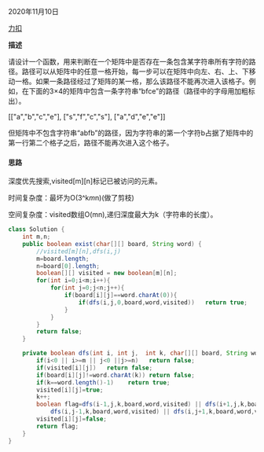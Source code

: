 2020年11月10日

[力扣](https://leetcode-cn.com/problems/ju-zhen-zhong-de-lu-jing-lcof/)

**描述**

请设计一个函数，用来判断在一个矩阵中是否存在一条包含某字符串所有字符的路径。路径可以从矩阵中的任意一格开始，每一步可以在矩阵中向左、右、上、下移动一格。如果一条路径经过了矩阵的某一格，那么该路径不能再次进入该格子。例如，在下面的3×4的矩阵中包含一条字符串“bfce”的路径（路径中的字母用加粗标出）。

[["a","b","c","e"],
["s","f","c","s"],
["a","d","e","e"]]

但矩阵中不包含字符串“abfb”的路径，因为字符串的第一个字符b占据了矩阵中的第一行第二个格子之后，路径不能再次进入这个格子。

#### 思路

深度优先搜索,visited[m][n]标记已被访问的元素。

时间复杂度：最坏为O(3^k*m*n)(做了剪枝)

空间复杂度：visited数组O(mn),递归深度最大为k（字符串的长度）。

```java
class Solution {
    int m,n;
    public boolean exist(char[][] board, String word) {
        //visited[m][n],dfs(i,j)
        m=board.length;
        n=board[0].length;
        boolean[][] visited = new boolean[m][n];
        for(int i=0;i<m;i++){
            for(int j=0;j<n;j++){
                if(board[i][j]==word.charAt(0)){
                    if(dfs(i,j,0,board,word,visited))   return true;
                }
            }
        }
        return false;
    }

    private boolean dfs(int i, int j,  int k, char[][] board, String word, boolean[][] visited){
        if(i<0 || i>=m || j<0 ||j>=n)   return false;
        if(visited[i][j])   return false;
        if(board[i][j]!=word.charAt(k)) return false;
        if(k==word.length()-1)    return true;
        visited[i][j]=true;
        k++;
        boolean flag=dfs(i-1,j,k,board,word,visited) || dfs(i+1,j,k,board,word,visited) ||
            dfs(i,j-1,k,board,word,visited) || dfs(i,j+1,k,board,word,visited);
        visited[i][j]=false;
        return flag;
    }
}
```
